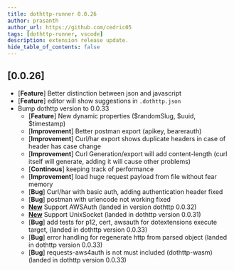 ```yaml
---
title: dothttp-runner 0.0.26
author: prasanth
author_url: https://github.com/cedric05
tags: [dothttp-runner, vscode]
description: extension release update.
hide_table_of_contents: false
---
```



## [0.0.26]
- [**Feature**] Better distinction between json and javascript
- [**Feature**] editor will show suggestions in `.dothttp.json`
- Bump dothttp version to 0.0.33
  - [**Feature**] New dynamic properties ($randomSlug, $uuid, $timestamp)
  - [**Improvement**] Better postman export (apikey, bearerauth)
  - [**Improvement**] Curl/har export shows duplicate headers in case of header has case change
  - [**Improvement**] Curl Generation/export will add content-length (curl itself will generate, adding it will cause other problems)
  - [**Continous**] keeping track of performance
  - [**Improvement**] load huge request payload from file without fear memory
  - [**Bug**] Curl/har with basic auth, adding authentication header fixed
  - [**Bug**] postman with urlencode not working fixed
  - [**New**](https://github.com/cedric05/dothttp/pull/114) Support AWSAuth (landed in version dothttp 0.0.32)
  - [**New**](https://github.com/cedric05/dothttp/pull/109) Support UnixSocket (landed in dothttp version 0.0.31)
  - [**Bug**] add tests for p12, cert, awsauth for dotextensions execute target, (landed in dothttp version 0.0.33)
  - [**Bug**] error handling for regenerate http from parsed object (landed in dothttp version 0.0.33)
  - [**Bug**] requests-aws4auth is not must included (dothttp-wasm) (landed in dothttp version 0.0.33)